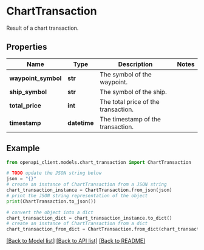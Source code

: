 # ChartTransaction

Result of a chart transaction.

## Properties

Name | Type | Description | Notes
------------ | ------------- | ------------- | -------------
**waypoint_symbol** | **str** | The symbol of the waypoint. | 
**ship_symbol** | **str** | The symbol of the ship. | 
**total_price** | **int** | The total price of the transaction. | 
**timestamp** | **datetime** | The timestamp of the transaction. | 

## Example

```python
from openapi_client.models.chart_transaction import ChartTransaction

# TODO update the JSON string below
json = "{}"
# create an instance of ChartTransaction from a JSON string
chart_transaction_instance = ChartTransaction.from_json(json)
# print the JSON string representation of the object
print(ChartTransaction.to_json())

# convert the object into a dict
chart_transaction_dict = chart_transaction_instance.to_dict()
# create an instance of ChartTransaction from a dict
chart_transaction_from_dict = ChartTransaction.from_dict(chart_transaction_dict)
```
[[Back to Model list]](../README.md#documentation-for-models) [[Back to API list]](../README.md#documentation-for-api-endpoints) [[Back to README]](../README.md)


